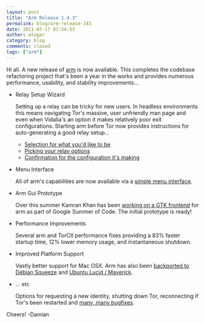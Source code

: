 ```yaml
---
layout: post
title: "Arm Release 1.4.3"
permalink: blog/arm-release-143
date: 2011-07-17 01:54:53
author: atagar
category: blog
comments: closed
tags: ["arm"]
---
```


Hi all. A new release of [arm](http://www.atagar.com/arm/) is now available. This completes the codebase refactoring project that's been a year in the works and provides numerous performance, usability, and stability improvements...

-   Relay Setup Wizard

    Setting up a relay can be tricky for new users. In headless environments this means navigating Tor's massive, user unfriendly man page and even when Vidalia's an option it makes relatively poor exit configurations. Starting arm before Tor now provides instructions for auto-generating a good relay setup...

    -   [Selection for what you'd like to be](http://www.atagar.com/transfer/tmp/arm_wizard1.png)
    -   [Picking your relay options](http://www.atagar.com/transfer/tmp/arm_wizard2.png)
    -   [Confirmation for the configuration it's making](http://www.atagar.com/transfer/tmp/arm_wizard3.png)
-   Menu Interface

    All of arm's capabilities are now available via a [simple menu interface](http://www.atagar.com/transfer/tmp/arm_menu.png).

-   Arm Gui Prototype

    Over this summer Kamran Khan has been [working on a GTK frontend](http://inspirated.com/2011/06/28/summer-of-code-progress-graphs-logs-and-acid) for arm as part of Google Summer of Code. The initial prototype is ready!

-   Performance Improvements

    Several arm and TorCtl performance fixes providing a 83% faster startup time, 12% lower memory usage, and instantaneous shutdown.

-   Improved Platform Support

    Vastly better support for Mac OSX. Arm has also been [backported to Debian Squeeze](http://packages.debian.org/squeeze-backports/tor-arm) and [Ubuntu Lucid / Maverick](https://bugs.launchpad.net/maverick-backports/+bug/721886).

-   ... etc

    Options for requesting a new identity, shutting down Tor, reconnecting if Tor's been restarted and [many, many bugfixes](http://www.atagar.com/arm/releaseNotes.php#1.4.3).

Cheers! -Damian
